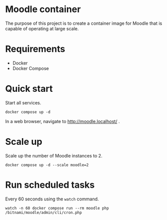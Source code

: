 # Moodle container

The purpose of this project is to create a container image for Moodle that is capable of operating at large scale.

# Requirements

- Docker
- Docker Compose

# Quick start

Start all services.
```
docker compose up -d
```

In a web browser, navigate to http://moodle.localhost/ .

# Scale up

Scale up the number of Moodle instances to 2.
```
docker compose up -d --scale moodle=2
```

# Run scheduled tasks

Every 60 seconds using the `watch` command.
```
watch -n 60 docker compose run --rm moodle php /bitnami/moodle/admin/cli/cron.php
```
